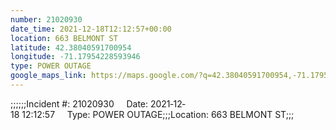```yaml
---
number: 21020930
date_time: 2021-12-18T12:12:57+00:00
location: 663 BELMONT ST
latitude: 42.38040591700954
longitude: -71.17954228593946
type: POWER OUTAGE
google_maps_link: https://maps.google.com/?q=42.38040591700954,-71.17954228593946
---
```


;;;;;;Incident #: 21020930     Date: 2021‐12‐18 12:12:57     Type: POWER OUTAGE;;;Location: 663 BELMONT ST;;;
